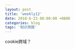 ```yaml
---
layout: post
title: 'weekly12'
date: 2018-6-23 08:00:00 +0800
categories: blog
tags: '知识周报'
---
```


cookie跨域？
